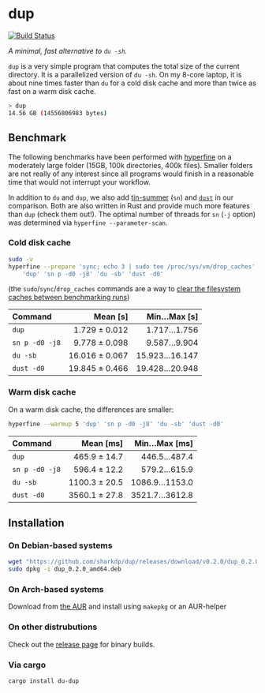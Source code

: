 # dup

[![Build Status](https://travis-ci.org/sharkdp/dup.svg?branch=master)](https://travis-ci.org/sharkdp/dup)

*A minimal, fast alternative to `du -sh`.*

`dup` is a very simple program that computes the total size of the current directory. It is a
parallelized version of `du -sh`. On my 8-core laptop, it is about nine times faster than `du` for
a cold disk cache and more than twice as fast on a warm disk cache.

``` bash
> dup
14.56 GB (14556806983 bytes)
```

## Benchmark

The following benchmarks have been performed with [hyperfine](https://github.com/sharkdp/hyperfine) on
a moderately large folder (15GB, 100k directories, 400k files). Smaller folders are not really of any
interest since all programs would finish in a reasonable time that would not interrupt your workflow.

In addition to `du` and `dup`, we also add [tin-summer](https://github.com/vmchale/tin-summer) (`sn`) and
[`dust`](https://github.com/bootandy/dust) in our comparison. Both are also written in Rust and provide
much more features than `dup` (check them out!). The optimal number of threads for `sn` (`-j` option) was
determined via `hyperfine --parameter-scan`.

### Cold disk cache

```bash
sudo -v
hyperfine --prepare 'sync; echo 3 | sudo tee /proc/sys/vm/drop_caches' \
    'dup' 'sn p -d0 -j8' 'du -sb' 'dust -d0'
```
(the `sudo`/`sync`/`drop_caches` commands are a way to
[clear the filesystem caches between benchmarking runs](https://github.com/sharkdp/hyperfine#io-heavy-programs))

| Command | Mean [s] | Min…Max [s] |
|:---|---:|---:|
| `dup` | 1.729 ± 0.012 | 1.717…1.756 |
| `sn p -d0 -j8` | 9.778 ± 0.098 | 9.587…9.904 |
| `du -sb` | 16.016 ± 0.067 | 15.923…16.147 |
| `dust -d0` | 19.845 ± 0.466 | 19.428…20.948 |

### Warm disk cache

On a warm disk cache, the differences are smaller:
```bash
hyperfine --warmup 5 'dup' 'sn p -d0 -j8' 'du -sb' 'dust -d0'
```

| Command | Mean [ms] | Min…Max [ms] |
|:---|---:|---:|
| `dup` | 465.9 ± 14.7 | 446.5…487.4 |
| `sn p -d0 -j8` | 596.4 ± 12.2 | 579.2…615.9 |
| `du -sb` | 1100.3 ± 20.5 | 1086.9…1153.0 |
| `dust -d0` | 3560.1 ± 27.8 | 3521.7…3612.8 |

## Installation

### On Debian-based systems

``` bash
wget "https://github.com/sharkdp/dup/releases/download/v0.2.0/dup_0.2.0_amd64.deb"
sudo dpkg -i dup_0.2.0_amd64.deb
```

### On Arch-based systems

Download from [the AUR](https://aur.archlinux.org/packages/du-dup-bin/) and install using `makepkg` or an AUR-helper

### On other distrubutions

Check out the [release page](https://github.com/sharkdp/dup/releases) for binary builds.

### Via cargo

```
cargo install du-dup
```
